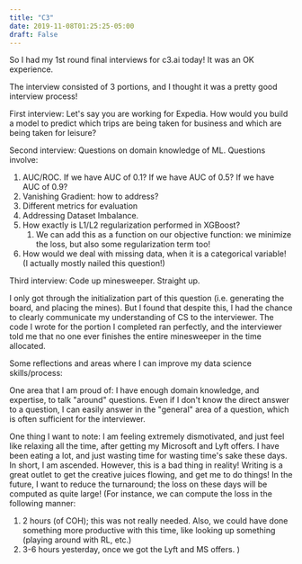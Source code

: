 ```yaml
---
title: "C3"
date: 2019-11-08T01:25:25-05:00
draft: False
---
```



So I had my 1st round final interviews for c3.ai today! 
It was an OK experience. 

The interview consisted of 3 portions, and I thought it was a pretty good interview process!

First interview:
Let's say you are working for Expedia. How would you build a model to predict which trips are being taken for business and which are being taken for leisure?

Second interview:
Questions on domain knowledge of ML.
Questions involve: 
1. AUC/ROC. If we have AUC of 0.1? If we have AUC of 0.5? If we have AUC of 0.9?
2. Vanishing Gradient: how to address?
3. Different metrics for evaluation
4. Addressing Dataset Imbalance. 
5. How exactly is L1/L2 regularization performed in XGBoost?
   1. We can add this as a function on our objective function: we minimize the loss, but also some regularization term too! 
6. How would we deal with missing data, when it is a categorical variable! (I actually mostly nailed this question!)


Third interview:
Code up minesweeper. Straight up.

I only got through the initialization part of this question (i.e. generating the board, and placing the mines). But I found that despite this, I had the chance to clearly communicate my understanding of CS to the interviewer. The code I wrote for the portion I completed ran perfectly, and the interviewer told me that no one ever finishes the entire minesweeper in the time allocated. 


Some reflections and areas where I can improve my data science skills/process:

One area that I am proud of:
I have enough domain knowledge, and expertise, to talk "around" questions. Even if I don't know the direct answer to a question, I can easily answer in the "general" area of a question, which is often sufficient for the interviewer. 

One thing I want to note:
I am feeling extremely dismotivated, and just feel like relaxing all the time, after getting my Microsoft and Lyft offers. I have been eating a lot, and just wasting time for wasting time's sake these days. In short, I am ascended. However, this is a bad thing in reality! Writing is a great outlet to get the creative juices flowing, and get me to do things! In the future, I want to reduce the turnaround; the loss on these days will be computed as quite large! (For instance, we can compute the loss in the following manner:
1. 2 hours (of COH); this was not really needed. Also, we could have done something more productive with this time, like looking up something (playing around with RL, etc.)
2. 3-6 hours yesterday, once we got the Lyft and MS offers.
)

